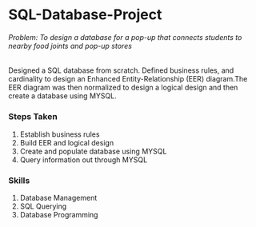 # SQL-Database-Project

###### Problem: To design a database for a pop-up that connects students to nearby food joints and pop-up stores 

Designed a SQL database from scratch. Defined business rules, and cardinality to design an Enhanced Entity-Relationship (EER) diagram.The EER diagram was then normalized to design a logical design and then create a database using MYSQL. 

### Steps Taken 

1. Establish business rules 
2. Build EER and logical design 
3. Create and populate database using MYSQL
4. Query information out through MYSQL 

### Skills
1. Database Management
2. SQL Querying 
3. Database Programming 
